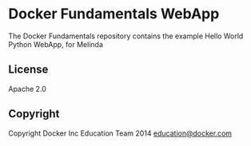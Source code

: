 Docker Fundamentals WebApp
==========================

The Docker Fundamentals repository contains the example Hello World Python WebApp, for Melinda

## License

Apache 2.0

## Copyright

Copyright Docker Inc Education Team 2014 <education@docker.com>
